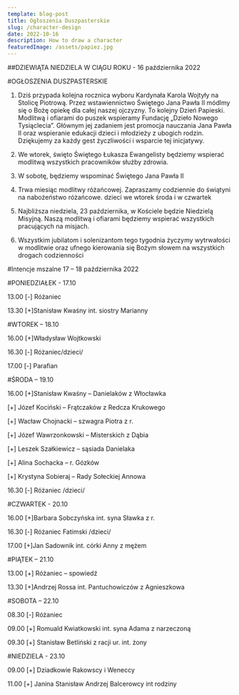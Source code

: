 ```yaml
---
template: blog-post
title: Ogłoszenia Duszpasterskie
slug: /character-design
date: 2022-10-16
description: How to draw a character
featuredImage: /assets/papiez.jpg
---
```



##DZIEWIĄTA NIEDZIELA W CIĄGU ROKU   -   16 października 2022

#OGŁOSZENIA DUSZPASTERSKIE

1. Dziś przypada kolejna rocznica wyboru Kardynała Karola Wojtyły na Stolicę Piotrową. Przez wstawiennictwo Świętego Jana Pawła II módlmy się o Bożę opiekę dla całej naszej ojczyzny. To kolejny Dzień Papieski. Modlitwą i ofiarami do puszek wspieramy Fundację „Dzieło Nowego Tysiąclecia”. Głównym jej zadaniem jest promocja nauczania Jana Pawła II oraz wspieranie edukacji dzieci i młodzieży z ubogich rodzin. Dziękujemy za każdy gest życzliwości i wsparcie tej inicjatywy. 

2. We wtorek, święto Świętego Łukasza Ewangelisty będziemy wspierać modlitwą wszystkich pracowników służby zdrowia. 

3. W sobotę, będziemy wspominać Świętego Jana Pawła II

4. Trwa miesiąc modlitwy różańcowej. Zapraszamy codziennie do świątyni na nabożeństwo różańcowe. dzieci we wtorek środa i w czwartek

5. Najbliższa niedziela, 23 października, w Kościele będzie Niedzielą Misyjną. Naszą modlitwą i ofiarami będziemy wspierać wszystkich pracujących na misjach. 

6. Wszystkim  jubilatom i solenizantom tego tygodnia życzymy wytrwałości w modlitwie oraz ufnego kierowania się Bożym słowem na wszystkich drogach codzienności

#Intencje mszalne  17 – 18 października  2022

#PONIEDZIAŁEK - 17.10

13.00 [-] Różaniec

13.30 [+]Stanisław Kwaśny int. siostry Marianny 

#WTOREK – 18.10

16.00 [+]Władysław Wojtkowski

16.30 [-] Różaniec/dzieci/

17.00 [-] Parafian

#ŚRODA – 19.10

16.00 [+]Stanisław Kwaśny – Danielaków z Włocławka

[+] Józef Kociński – Frątczaków z Redcza Krukowego 

[+] Wacław Chojnacki – szwagra Piotra z r. 

[+] Józef Wawrzonkowski – Misterskich z Dąbia

[+] Leszek Szałkiewicz – sąsiada Danielaka

[+] Alina Sochacka – r. Gózków 

[+] Krystyna Sobieraj – Rady Sołeckiej Annowa

16.30 [-] Różaniec /dzieci/ 

#CZWARTEK -  20.10  

16.00 [+]Barbara Sobczyńska int. syna Sławka z r.
      
16.30 [-] Różaniec Fatimski /dzieci/

17.00 [+]Jan Sadownik int. córki Anny z mężem

#PIĄTEK – 21.10 

13.00 [+] Różaniec – spowiedź 

13.30 [+]Andrzej Rossa int. Pantuchowiczów z Agnieszkowa

#SOBOTA – 22.10

08.30 [-] Różaniec

09.00 [+]  Romuald Kwiatkowski int. syna Adama z narzeczoną 

09.30 [+] Stanisław Betliński z racji ur. int. żony

#NIEDZIELA - 23.10

09.00 [+] Dziadkowie Rakowscy i Weneccy

11.00 [+] Janina Stanisław Andrzej Balcerowcy int rodziny